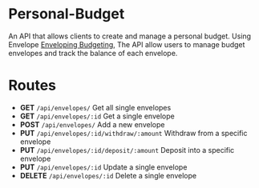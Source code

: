# Personal-Budget
An API that allows clients to create and manage a personal budget.
Using Envelope [Enveloping Budgeting](https://www.thebalance.com/what-is-envelope-budgeting-1293682),
The API allow users to manage budget envelopes and track the balance of each envelope.

# Routes
* **GET** `/api/envelopes/` Get all single envelopes
* **GET** `/api/envelopes/:id` Get a single envelope
* **POST** `/api/envelopes/` Add a new envelope
* **PUT** `/api/envelopes/:id/withdraw/:amount` Withdraw from a specific envelope
* **PUT** `/api/envelopes/:id/deposit/:amount` Deposit into a specific envelope
* **PUT** `/api/envelopes/:id` Update a single envelope 
* **DELETE** `/api/envelopes/:id` Delete a single envelope 

